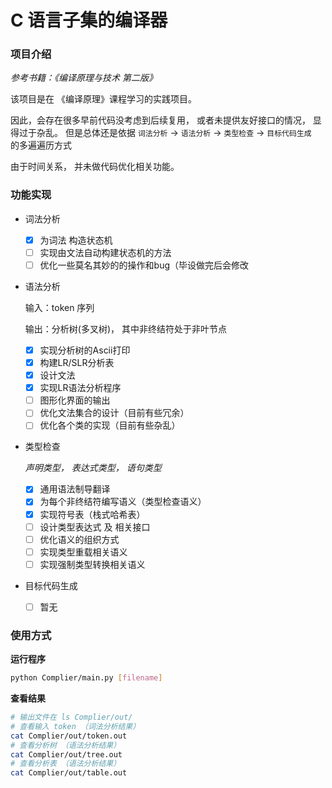 # C 语言子集的编译器

### 项目介绍

*参考书籍：《编译原理与技术 第二版》*

该项目是在 《编译原理》课程学习的实践项目。

因此，会存在很多早前代码没考虑到后续复用， 或者未提供友好接口的情况， 显得过于杂乱。 但是总体还是依据  `词法分析`  -> `语法分析` -> `类型检查`  -> `目标代码生成 `  的多遍遍历方式

由于时间关系， 并未做代码优化相关功能。

### 功能实现

* 词法分析
  
  - [x] 为词法 构造状态机
  - [ ] 实现由文法自动构建状态机的方法
  - [ ] 优化一些莫名其妙的的操作和bug（毕设做完后会修改
  
* 语法分析

  输入：token 序列

  输出：分析树(多叉树)， 其中非终结符处于非叶节点

  - [x] 实现分析树的Ascii打印
  - [x] 构建LR/SLR分析表
  - [x] 设计文法
  - [x] 实现LR语法分析程序
  - [ ] 图形化界面的输出
  - [ ] 优化文法集合的设计（目前有些冗余）
  - [ ] 优化各个类的实现（目前有些杂乱）

* 类型检查

  *声明类型， 表达式类型， 语句类型*

  * [x] 通用语法制导翻译
  * [x] 为每个非终结符编写语义（类型检查语义）
  * [x] 实现符号表（栈式哈希表）
  * [ ] 设计类型表达式 及 相关接口
  * [ ] 优化语义的组织方式
  * [ ] 实现类型重载相关语义
  * [ ] 实现强制类型转换相关语义

* 目标代码生成
  - [ ] 暂无

### 使用方式

**运行程序**

```bash
python Complier/main.py [filename]
```



**查看结果**

```bash
# 输出文件在 ls Complier/out/
# 查看输入 token （词法分析结果）
cat Complier/out/token.out
# 查看分析树 （语法分析结果）
cat Complier/out/tree.out
# 查看分析表 （语法分析结果）
cat Complier/out/table.out
```

